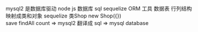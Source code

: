 mysql2  是数据库驱动 node js 数据库 sql 
sequelize ORM 工具 数据表 行列结构 映射成类和对象
sequelize 类Shop new Shop({})  
save findAll count 
=> mysql2  翻译成 sql => mysql database 